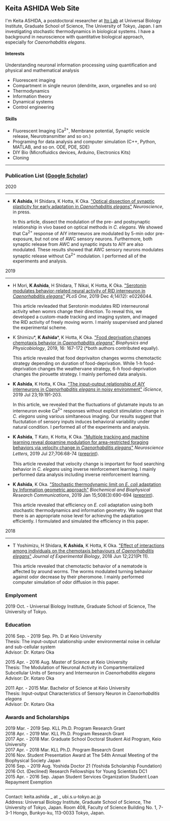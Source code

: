 ## Keita ASHIDA Web Site
I'm Keita ASHIDA, a postdoctoral researcher at [Ito Lab](http://webpark2072.sakura.ne.jp/lab/) at Universal Biology Institute, Graduate School of Science, The University of Tokyo, Japan.
I am investigating stochastic thermodynamics in biological systems.
I have a background in neuroscience with quantitative biological approach, especially for _Caenorhabditis elegans_.

#### Interests
Understanding neuronal information processing using quantification and physical and mathematical analysis
* Fluorescent imaging
* Compartment in single neuron (dendrite, axon, organelles and so on)
* Thermodynamics
* Information theory
* Dynamical systems
* Control engineering

#### Skills
* Fluorescent Imaging (Ca<sup>2+</sup>, Membrane potential, Synaptic vesicle release, Neurotransmitter and so on.)
* Programing for data analysis and computer simulation (C++, Python, MATLAB, and so on. ODE, PDE, SDE)
* DIY Bio (Microfluidics devices, Arduino, Electronics Kits)
* Cloning  

***

### Publication List ([Google Scholar](https://scholar.google.com/citations?user=bboRcUYAAAAJ))
2020

---
* **K Ashida**, H Shidara, K Hotta, K Oka.
["Optical dissection of synaptic plasticity for early adaptation in _Caenorhabditis elegans_"](https://www.sciencedirect.com/science/article/pii/S0306452219308814) _Neuroscience_, in press.

   In this article, dissect the modulation of the pre- and postsynaptic relationship in vivo based on optical methods in _C. elegans_.
   We showed that Ca<sup>2+</sup> response of AIY interneuros are modulated by 5-min odor pre-exposure, but not one of AWC sensory neurons.
 Furthermore, both synaptic release from AWC and synaptic inputs to AIY are also modulated.
 These results showed that AWC sensory neurons modulates synaptic release without Ca<sup>2+</sup> modulation.
 I performed all of the experiments and analysis.

2019  

---
* H Mori, **K Ashida**, H Shidara, T Nikai, K Hotta, K Oka.
["Serotonin modulates behavior-related neural activity of RID interneuron in _Caenorhabditis elegans_"](https://journals.plos.org/plosone/article?id=10.1371/journal.pone.0226044) _PLoS One_, 2019 Dec 4;14(12): e0226044.

  This article revleaded that Serotonin modulates RID interneuronal activity when womrs change their direction.
  To reveal   this, we developed a custom-made tracking and imaging system, and imaged the RID activity of freely moving worm. I mainly ssupervised and planed the experimental scheme.

* K Shimizu\*, **K Ashida**\*, K Hotta, K Oka.
 ["Food deprivation changes chemotaxis behavior in _Caenorhabditis elegans_"](https://www.jstage.jst.go.jp/article/biophysico/16/0/16_167/_article) _Biophysics and Physicobiology_, 2019, 16: 167-172 (*both authors contributed equally).

  This article revealed that food deprivaiton changes worms chemotactic strategy depending on duration of food-deprivation.
  While 1-h food-deprivation changes the weathervane strategy, 6-h food-deprivation changes the pirouette strategy.
  I mainly perfomed data analysis.

* **K Ashida**, K Hotta, K Oka.
["The input–output relationship of AIY interneurons in _Caenorhabditis elegans_ in noisy environment"](https://www.sciencedirect.com/science/article/pii/S2589004219302536) _iScience_, 2019 Jul 23;19:191-203.

  In this article, we revealed that the fluctuations of glutamate inputs to an interneuron evoke Ca<sup>2+</sup> responses without explicit stimulation change in _C. elegans_ using various simltaneous imaging. Our results suggest that fluctutation of sensory inputs induces behavioral variability under natural condition. I performed all of the experiments and analysis.

* **K Ashida**, T Kato, K Hotta, K Oka.
["Multiple tracking and machine learning reveal dopamine modulation for area-restricted foraging behaviors via velocity change in _Caenorhabditis elegans_"](https://www.sciencedirect.com/science/article/abs/pii/S0304394019303301?via%3Dihub)
_Neuroscience Letters_, 2019 Jul 27;706:68-74 ([preprint](https://keitaashida.github.io/paper/Ashida_et_al_NSL_2019.pdf)).　

  This article revealed that velocity change is important for food searching behavior in _C. elegans_ using inverse reinforcement learning.
  I mainly performed data analysis including inverse reinforcement learning.

* **K Ashida**, K Oka. 
  ["Stochastic thermodynamic limit on _E. coli_ adaptation by Information geometric approach"](https://www.sciencedirect.com/science/article/pii/S0006291X18325415)
  _Biochemical and Biophysical Research Communications_, 2019 Jan 15;508(3):690-694 ([preprint](https://arxiv.org/abs/1805.10733)).  

  This article revealed that efficiency on _E. coli_ adaptation using both stochastic thermodynamics and information geometry.
  We suggest that there is an appropriate noise level for achieving the adaptation efficiently.
  I formulated and simulated the efficiency in this paper.

2018  

---

* T Yoshimizu, H Shidara, **K Ashida**, K Hotta, K Oka. 
  ["Effect of interactions among individuals on the chemotaxis behaviours of _Caenorhabditis elegans_"](http://jeb.biologists.org/content/221/11/jeb182790) 
  _Journal of Experimental Biology_, 2018 Jun 12;221(Pt 11).  

  This article revealed that chemotactic behavior of a nematode is affected by around worms.
  The worms modulated turning behavior against odor decrease by their pheromone.
  I mainly performed computer simulation of odor diffusion in this paper.

### Emplyoment
2019 Oct. - Universal Biology Institute, Graduate School of Science, The University of Tokyo.

### Education
2016 Sep. - 2019 Sep. Ph. D at Keio University  
Thesis: The input-output ralationship under environmental noise in cellular and sub-cellular system  
Advisor: Dr. Kotaro Oka

2015 Apr. - 2016 Aug. Master of Science at Keio University  
Thesis: The Modulation of Neuronal Activity in Compartmentalized Subcellular Units of Sensory and Interneuron in _Caenorhabditis elegans_  
Advisor: Dr. Kotaro Oka

2011 Apr. - 2015 Mar. Bachelor of Science at Keio University  
Thesis: Input-output Characteristics of Sensory Neuron in _Caenorhabditis elegans_  
Advisor: Dr. Kotaro Oka

### Awards and Scholarships
2019 Mar. - 2019 Sep. KLL Ph.D. Program Research Grant  
2018 Apr. - 2019 Mar. KLL Ph.D. Program Research Grant  
2017 Apr. - 2018 Mar. Graduate School Doctoral Student Aid Program, Keio University  
2017 Apr. - 2018 Mar. KLL Ph.D. Program Research Grant  
2016 Nov. Student Presentation Award at The 54th Annual Meeting of the Biophysical Society Japan  
2016 Sep. - 2019 Aug. Yoshida Doctor 21 (Yoshida Scholarship Foundation)  
2016 Oct. (Declined) Research Fellowships for Young Scientists DC1  
2015 Apr. - 2016 Sep. Japan Student Services Organization Student Loan Repayment Exemption  

***

Contact: keita.ashida _ at _ ubi.s.u-tokyo.ac.jp  
Address: Universal Biology Institute, Graduate School of Science, The University of Tokyo, Japan.
Room 408, Faculty of Science Building No. 1, 7-3-1 Hongo, Bunkyo-ku, 113-0033 Tokyo, Japan.

